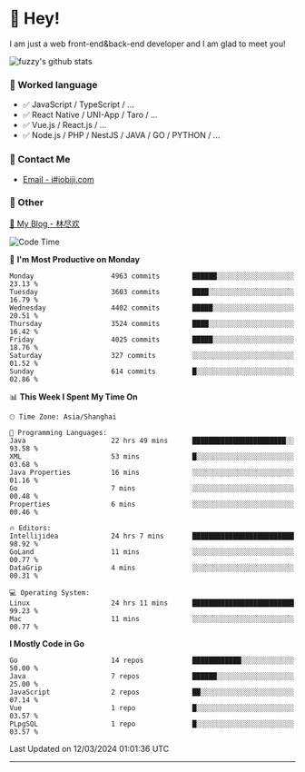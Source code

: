 # 👋 Hey!

I am just a web front-end&back-end developer and I am glad to meet you!

![fuzzy's github stats](https://github-readme-stats.vercel.app/api?username=JaydenForYou&&show_icons=true&&title_color=1abc9c&&icon_color=1abc9c)


### 📝 Worked language

- ✅ JavaScript / TypeScript / ...
- ✅ React Native / UNI-App / Taro / ...
- ✅ Vue.js / React.js / ...
- ✅ Node.js / PHP / NestJS / JAVA / GO / PYTHON / ...

### 📮 Contact Me

- [Email - i#iobiji.com](mailto:i@iobiji.com)


### 🤪 Other

[📌 My Blog - 林尽欢](https://iobiji.com)

<!--START_SECTION:waka-->
![Code Time](http://img.shields.io/badge/Code%20Time-297%20hrs%2055%20mins-blue)

📅 **I'm Most Productive on Monday** 

```text
Monday                   4963 commits        ██████░░░░░░░░░░░░░░░░░░░   23.13 % 
Tuesday                  3603 commits        ████░░░░░░░░░░░░░░░░░░░░░   16.79 % 
Wednesday                4402 commits        █████░░░░░░░░░░░░░░░░░░░░   20.51 % 
Thursday                 3524 commits        ████░░░░░░░░░░░░░░░░░░░░░   16.42 % 
Friday                   4025 commits        █████░░░░░░░░░░░░░░░░░░░░   18.76 % 
Saturday                 327 commits         ░░░░░░░░░░░░░░░░░░░░░░░░░   01.52 % 
Sunday                   614 commits         █░░░░░░░░░░░░░░░░░░░░░░░░   02.86 % 
```


📊 **This Week I Spent My Time On** 

```text
🕑︎ Time Zone: Asia/Shanghai

💬 Programming Languages: 
Java                     22 hrs 49 mins      ███████████████████████░░   93.58 % 
XML                      53 mins             █░░░░░░░░░░░░░░░░░░░░░░░░   03.68 % 
Java Properties          16 mins             ░░░░░░░░░░░░░░░░░░░░░░░░░   01.16 % 
Go                       7 mins              ░░░░░░░░░░░░░░░░░░░░░░░░░   00.48 % 
Properties               6 mins              ░░░░░░░░░░░░░░░░░░░░░░░░░   00.46 % 

🔥 Editors: 
Intellijidea             24 hrs 7 mins       █████████████████████████   98.92 % 
GoLand                   11 mins             ░░░░░░░░░░░░░░░░░░░░░░░░░   00.77 % 
DataGrip                 4 mins              ░░░░░░░░░░░░░░░░░░░░░░░░░   00.31 % 

💻 Operating System: 
Linux                    24 hrs 11 mins      █████████████████████████   99.23 % 
Mac                      11 mins             ░░░░░░░░░░░░░░░░░░░░░░░░░   00.77 % 
```

**I Mostly Code in Go** 

```text
Go                       14 repos            ████████████░░░░░░░░░░░░░   50.00 % 
Java                     7 repos             ██████░░░░░░░░░░░░░░░░░░░   25.00 % 
JavaScript               2 repos             ██░░░░░░░░░░░░░░░░░░░░░░░   07.14 % 
Vue                      1 repo              █░░░░░░░░░░░░░░░░░░░░░░░░   03.57 % 
PLpgSQL                  1 repo              █░░░░░░░░░░░░░░░░░░░░░░░░   03.57 % 
```




 Last Updated on 12/03/2024 01:01:36 UTC
<!--END_SECTION:waka-->
---
